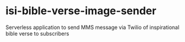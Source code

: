 # isi-bible-verse-image-sender
Serverless application to send MMS message via Twilio of inspirational bible verse to subscribers

